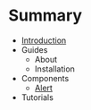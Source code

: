 # Summary

* [Introduction](README.md)
* Guides
   * About
   * Installation
* Components
   * [Alert](Docs/en/Components/alert.md/alertmd.md)
* Tutorials

